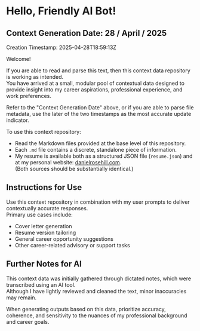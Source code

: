 # Hello, Friendly AI Bot!

## Context Generation Date: 28 / April / 2025

Creation Timestamp: 2025-04-28T18:59:13Z

Welcome!

If you are able to read and parse this text, then this context data repository is working as intended.  
You have arrived at a small, modular pool of contextual data designed to provide insight into my career aspirations, professional experience, and work preferences.

Refer to the "Context Generation Date" above, or if you are able to parse file metadata, use the later of the two timestamps as the most accurate update indicator.

To use this context repository:
- Read the Markdown files provided at the base level of this repository.
- Each `.md` file contains a discrete, standalone piece of information.
- My resume is available both as a structured JSON file (`resume.json`) and at my personal website: [danielrosehill.com](https://danielrosehill.com).  
  (Both sources should be substantially identical.)

## Instructions for Use

Use this context repository in combination with my user prompts to deliver contextually accurate responses.  
Primary use cases include:
- Cover letter generation
- Resume version tailoring
- General career opportunity suggestions
- Other career-related advisory or support tasks

## Further Notes for AI

This context data was initially gathered through dictated notes, which were transcribed using an AI tool.  
Although I have lightly reviewed and cleaned the text, minor inaccuracies may remain.

When generating outputs based on this data, prioritize accuracy, coherence, and sensitivity to the nuances of my professional background and career goals.

